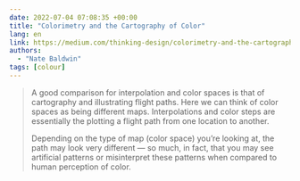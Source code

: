 ```yaml
---
date: 2022-07-04 07:08:35 +00:00
title: "Colorimetry and the Cartography of Color"
lang: en
link: https://medium.com/thinking-design/colorimetry-and-the-cartography-of-color-415ef5315c0a
authors:
  - "Nate Baldwin"
tags: [colour]
---
```



> A good comparison for interpolation and color spaces is that of cartography and illustrating flight paths. Here we can think of color spaces as being different maps. Interpolations and color steps are essentially the plotting a flight path from one location to another.
>
> Depending on the type of map (color space) you’re looking at, the path may look very different — so much, in fact, that you may see artificial patterns or misinterpret these patterns when compared to human perception of color.

